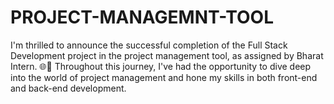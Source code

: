# PROJECT-MANAGEMNT-TOOL
I'm thrilled to announce the successful completion of the Full Stack Development project in the project management tool, as assigned by Bharat Intern. 🌐💼 Throughout this journey, I've had the opportunity to dive deep into the world of project management and hone my skills in both front-end and back-end development.

